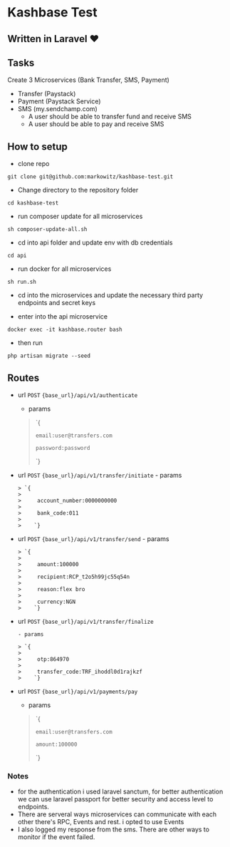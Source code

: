 # Kashbase Test

## Written in Laravel ❤️

## Tasks

Create 3 Microservices (Bank Transfer, SMS, Payment)

 - Transfer (Paystack)
 - Payment (Paystack Service)
 - SMS (my.sendchamp.com)
      - A user should be able to transfer fund and receive SMS
      - A user should be able to pay and receive SMS

## How to setup

- clone repo

```git clone git@github.com:markowitz/kashbase-test.git```

- Change directory to the repository folder

```cd kashbase-test```

- run composer update for all microservices

```sh composer-update-all.sh```

- cd into api folder and update env with db credentials

```cd api```

- run docker for all microservices

```sh run.sh```

- cd into the microservices and update the necessary third party endpoints and secret keys

- enter into the api microservice

```docker exec -it kashbase.router bash```

- then run

```php artisan migrate --seed```


## Routes

- url `POST` ```{base_url}/api/v1/authenticate```
     - params

     > `{ 
     >
     >     email:user@transfers.com
     >
     >     password:password
     >
     >    `}

- url `POST` ```{base_url}/api/v1/transfer/initiate```
      - params

      > `{ 
      >
      >     account_number:0000000000
      >
      >     bank_code:011
      >
      >    `}

- url `POST` ```{base_url}/api/v1/transfer/send```
      - params

      > `{ 
      >
      >     amount:100000
      >
      >     recipient:RCP_t2o5h99jc55q54n
      >
      >     reason:flex bro
      >
      >     currency:NGN
      >    `}


- url `POST` ```{base_url}/api/v1/transfer/finalize```

      - params

      > `{ 
      >
      >     otp:864970
      >
      >     transfer_code:TRF_ihoddl0d1rajkzf
      >    `}


- url `POST` ```{base_url}/api/v1/payments/pay```
     - params

     > `{ 
     >
     >     email:user@transfers.com
     >
     >     amount:100000
     >    `}


### Notes
- for the authentication i used laravel sanctum, for better authentication we can use laravel passport  for better security and access level to endpoints.
- There are serveral ways microservices can communicate with each other there's RPC, Events and rest. i opted to use Events
- I also logged my response from the sms. There are other ways to monitor if the event failed.



